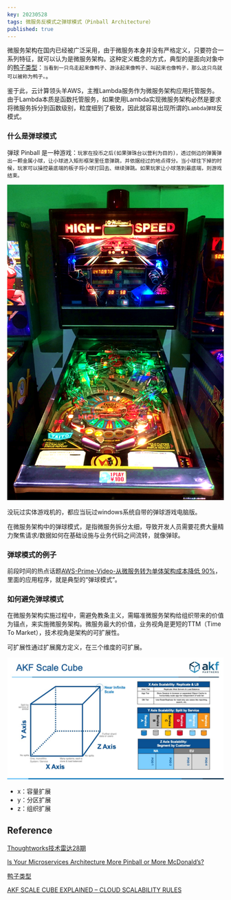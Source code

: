 ```yaml
---
key: 20230528
tags: 微服务反模式之弹球模式（Pinball Architecture）
published: true
---
```


微服务架构在国内已经被广泛采用，由于微服务本身并没有严格定义，只要符合一系列特征，就可以认为是微服务架构。这种定义概念的方式，典型的是面向对象中的[鸭子类型](https://zh.wikipedia.org/wiki/%E9%B8%AD%E5%AD%90%E7%B1%BB%E5%9E%8B)：```当看到一只鸟走起来像鸭子、游泳起来像鸭子、叫起来也像鸭子，那么这只鸟就可以被称为鸭子。```。

鉴于此，云计算领头羊AWS，主推Lambda服务作为微服务架构应用托管服务。由于Lambda本质是函数托管服务，如果使用Lambda实现微服务架构必然是要求将微服务拆分到函数级别，粒度细到了极致，因此就容易出现所谓的```Lambda弹球```反模式。

### 什么是弹球模式

弹球 Pinball 是一种游戏：```玩家在投币之后(如果弹珠台以营利为目的)，透过侧边的弹簧弹出一颗金属小球，让小球进入矩形框架里任意弹跳，并依据经过的地点得分。当小球往下掉的时候，玩家可以操控最底端的板子将小球打回去、继续弹跳。如果玩家让小球落到最底端，则游戏结束。```

![](/images/pinball-game.jpeg)

没玩过实体游戏机的，都应当玩过windows系统自带的弹球游戏电脑版。

在微服务架构中的弹球模式，是指微服务拆分太细，导致开发人员需要花费大量精力聚焦请求/数据如何在基础设施与业务代码之间流转，就像弹球。

### 弹球模式的例子

前段时间的热点话题[AWS-Prime-Video-从微服务转为单体架构成本降低 90%](https://mp.weixin.qq.com/s?__biz=MzU4OTI0MTM5Mw==&mid=2247483935&idx=1&sn=e702ca63df82f34091f99ae1aec30070&chksm=fdd1cf41caa64657c7837d621d8524c9b78e506dab8405ade15824a690a8a80c689a3a268a53&token=1855851797&lang=zh_CN#rd)，里面的应用程序，就是典型的“弹球模式”。

### 如何避免弹球模式

在微服务架构实施过程中，需避免教条主义，需瞄准微服务架构给组织带来的价值为锚点，来实施微服务架构。微服务最大的价值，业务视角是更短的TTM（Time To Market），技术视角是架构的可扩展性。

可扩展性通过扩展魔方定义，在三个维度的可扩展。

![](/images/AKF_Scale_Cube_Explained.jpg)

- x：容量扩展
- y：分区扩展
- z：组织扩展


## Reference

[Thoughtworks技术雷达28期](https://www.thoughtworks.com/content/dam/thoughtworks/documents/radar/2023/04/tr_technology_radar_vol_28_cn.pdf)

[Is Your Microservices Architecture More Pinball or More McDonald’s?](https://betterprogramming.pub/is-your-microservices-architecture-more-pinball-or-mcdonalds-9d2a79224da7)

[鸭子类型](https://zh.wikipedia.org/wiki/%E9%B8%AD%E5%AD%90%E7%B1%BB%E5%9E%8B)

[AKF SCALE CUBE EXPLAINED – CLOUD SCALABILITY RULES](https://akfpartners.com/growth-blog/scaling-your-systems-in-the-cloud-akf-scale-cube-explained)

